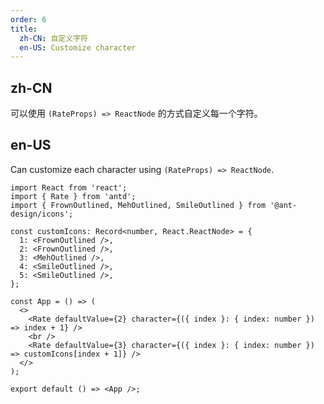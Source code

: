 ```yaml
---
order: 6
title:
  zh-CN: 自定义字符
  en-US: Customize character
---
```


## zh-CN

可以使用 `(RateProps) => ReactNode` 的方式自定义每一个字符。

## en-US

Can customize each character using `(RateProps) => ReactNode`.

```tsx
import React from 'react';
import { Rate } from 'antd';
import { FrownOutlined, MehOutlined, SmileOutlined } from '@ant-design/icons';

const customIcons: Record<number, React.ReactNode> = {
  1: <FrownOutlined />,
  2: <FrownOutlined />,
  3: <MehOutlined />,
  4: <SmileOutlined />,
  5: <SmileOutlined />,
};

const App = () => (
  <>
    <Rate defaultValue={2} character={({ index }: { index: number }) => index + 1} />
    <br />
    <Rate defaultValue={3} character={({ index }: { index: number }) => customIcons[index + 1]} />
  </>
);

export default () => <App />;
```
